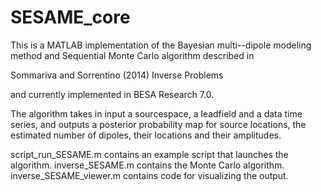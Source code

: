 # SESAME_core


This is a MATLAB implementation of the Bayesian multi--dipole modeling method and Sequential Monte Carlo algorithm described in 

Sommariva and Sorrentino (2014) Inverse Problems

and currently implemented in BESA Research 7.0.

The algorithm takes in input a sourcespace, a leadfield and a data time series, and outputs a posterior probability map for source locations, the estimated number of dipoles, their locations and their amplitudes.

script_run_SESAME.m contains an example script that launches the algorithm.
inverse_SESAME.m contains the Monte Carlo algorithm.
inverse_SESAME_viewer.m contains code for visualizing the output.
